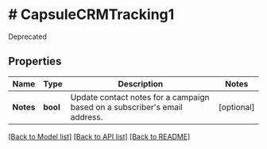 # # CapsuleCRMTracking1
Deprecated

## Properties 


Name | Type | Description | Notes
------------ | ------------- | ------------- | -------------
**Notes**| **bool** | Update contact notes for a campaign based on a subscriber&#39;s email address.  | [optional]


[[Back to Model list]](../../README.md#models) [[Back to API list]](../../README.md#endpoints) [[Back to README]](../../README.md)

